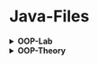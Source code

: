 # Java-Files

<details>
<summary><b>OOP-Lab</b></summary>
</br>
1. Intro, Object, Class, Getter, Setter, Encapsulation  <br>
2. Default Constructor, Parameterized Constructor, Clearing Input Buffer, (Bank Account) <br>
3. Static, Typecasting, toString, (Employee Record, Calculator) <br>
4. Array of Class, Copy constructor (Car Dealership) <br>
5. Array Object, (Flight Booking, BookStore) <br>
6. Inheritance, super keyword <br>  
7. Inheritance, super keyword  
</details>

<details>
<summary><b>OOP-Theory</b></summary>
</br>
1. Intro, Object, Class  <br>
2. Constructor  <br>
3. Getter, Setter, Encapsulation, (Body Mass Index)  <br>
4. Integer.parseInt, (Even Odd Array)  <br>
5. Inheritance, super keyword  <br>
6. Exception Handling, Try & Catch, int & Integer  

</details>
